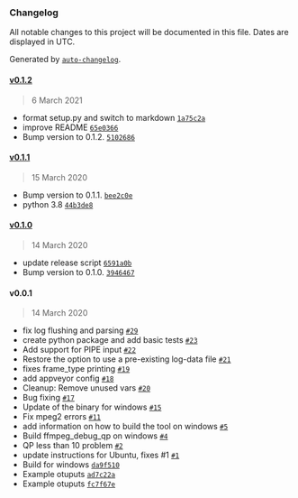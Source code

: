 ### Changelog

All notable changes to this project will be documented in this file. Dates are displayed in UTC.

Generated by [`auto-changelog`](https://github.com/CookPete/auto-changelog).

#### [v0.1.2](https://github.com/slhck/ffmpeg-debug-qp/compare/v0.1.1...v0.1.2)

> 6 March 2021

- format setup.py and switch to markdown [`1a75c2a`](https://github.com/slhck/ffmpeg-debug-qp/commit/1a75c2a4fe435917caf9ea81a85a5a503951cde0)
- improve README [`65e0366`](https://github.com/slhck/ffmpeg-debug-qp/commit/65e03665c01f3a302d7aa0506589466bfe049856)
- Bump version to 0.1.2. [`5102686`](https://github.com/slhck/ffmpeg-debug-qp/commit/51026864c2c219ef6025e0f94ed18727695c4be0)

#### [v0.1.1](https://github.com/slhck/ffmpeg-debug-qp/compare/v0.1.0...v0.1.1)

> 15 March 2020

- Bump version to 0.1.1. [`bee2c0e`](https://github.com/slhck/ffmpeg-debug-qp/commit/bee2c0e272aaf78876454187c2aeb625149a9691)
- python 3.8 [`44b3de8`](https://github.com/slhck/ffmpeg-debug-qp/commit/44b3de869e1f6c8604cbc53afe6cfd27370e624b)

#### [v0.1.0](https://github.com/slhck/ffmpeg-debug-qp/compare/v0.0.1...v0.1.0)

> 14 March 2020

- update release script [`6591a0b`](https://github.com/slhck/ffmpeg-debug-qp/commit/6591a0beea633dee52e0fcac54f8c541f05042a5)
- Bump version to 0.1.0. [`3946467`](https://github.com/slhck/ffmpeg-debug-qp/commit/394646757e85fddb98c1dd432064b2360ad5ebf9)

#### v0.0.1

> 14 March 2020

- fix log flushing and parsing [`#29`](https://github.com/slhck/ffmpeg-debug-qp/pull/29)
- create python package and add basic tests [`#23`](https://github.com/slhck/ffmpeg-debug-qp/pull/23)
- Add support for PIPE input [`#22`](https://github.com/slhck/ffmpeg-debug-qp/pull/22)
- Restore the option to use a pre-existing log-data file [`#21`](https://github.com/slhck/ffmpeg-debug-qp/pull/21)
- fixes frame_type printing [`#19`](https://github.com/slhck/ffmpeg-debug-qp/pull/19)
- add appveyor config [`#18`](https://github.com/slhck/ffmpeg-debug-qp/pull/18)
- Cleanup: Remove unused vars [`#20`](https://github.com/slhck/ffmpeg-debug-qp/pull/20)
- Bug fixing [`#17`](https://github.com/slhck/ffmpeg-debug-qp/pull/17)
- Update of the binary for windows [`#15`](https://github.com/slhck/ffmpeg-debug-qp/pull/15)
- Fix mpeg2 errors [`#11`](https://github.com/slhck/ffmpeg-debug-qp/pull/11)
- add information on how to build the tool on windows [`#5`](https://github.com/slhck/ffmpeg-debug-qp/pull/5)
- Build ffmpeg_debug_qp on windows [`#4`](https://github.com/slhck/ffmpeg-debug-qp/pull/4)
- QP less than 10 problem [`#2`](https://github.com/slhck/ffmpeg-debug-qp/pull/2)
- update instructions for Ubuntu, fixes #1 [`#1`](https://github.com/slhck/ffmpeg-debug-qp/issues/1)
- Build for windows [`da9f510`](https://github.com/slhck/ffmpeg-debug-qp/commit/da9f51077fa3c3f9d0f3f0ffc3f4652f873a8380)
- Example otuputs [`ad7c22a`](https://github.com/slhck/ffmpeg-debug-qp/commit/ad7c22aee9ad67caca5d1c277a5d8bff873ec856)
- Example otuputs [`fc7f67e`](https://github.com/slhck/ffmpeg-debug-qp/commit/fc7f67e37160a297c4f28da82aec38ae6207d13a)
